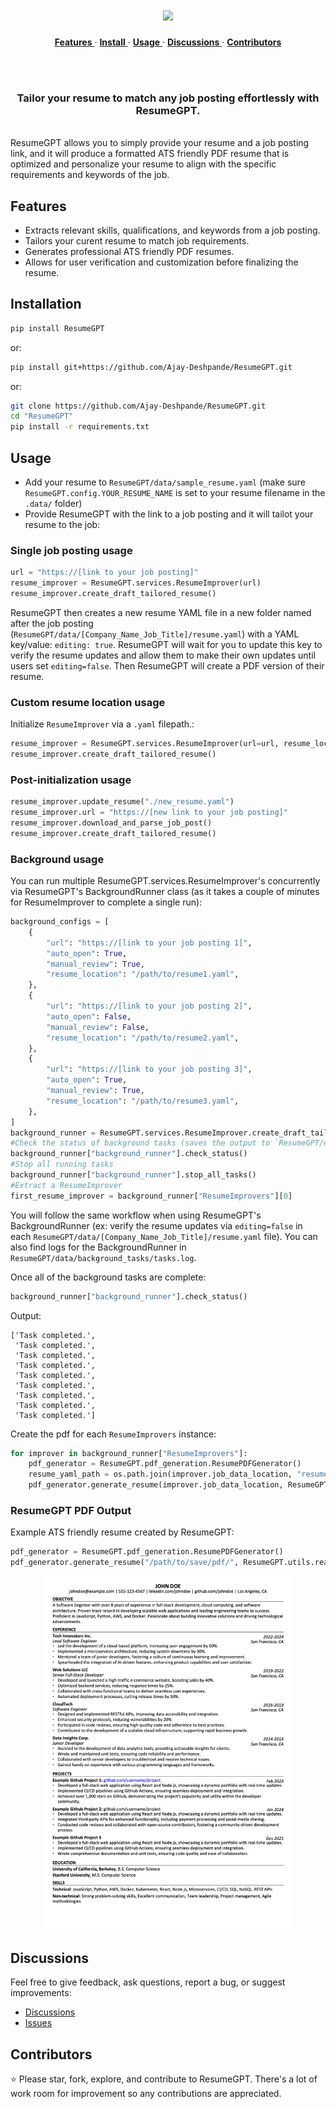 <h1 align="center">
  <picture>
    <source media="(prefers-color-scheme: dark)" srcset="images/ResumeGPT-light.png"/>
    <source media="(prefers-color-scheme: light)" srcset="images/ResumeGPT.png"/>
    <img width="400" src="images/ResumeGPT.png"/>
 <br />
</h1>

<div align="center">

<p align="center">
  <a href="#features">
    <b>Features</b>
  </a>
     · 
  <a href="#installation">
    <b>Install</b>
  </a>
     · 
  <a href="#usage">
    <b>Usage</b>
  </a>
      · 
  <a href="#discussions">
    <b>Discussions</b>
  </a>
     · 
  <a href="#contributors">
    <b>Contributors</b>
  </a>

</p>



<br>


</div>

<br>

<h3 align="center">Tailor your resume to match any job posting effortlessly with ResumeGPT.
</h3>

<br/>
ResumeGPT allows you to simply provide your resume and a job posting link, and it will produce a formatted ATS friendly PDF resume that is optimized and personalize your resume to align with the specific requirements and keywords of the job. 

## Features
- Extracts relevant skills, qualifications, and keywords from a job posting.
- Tailors your curent resume to match job requirements.
- Generates professional ATS friendly PDF resumes.
- Allows for user verification and customization before finalizing the resume.

## Installation

```bash
pip install ResumeGPT
```

or:

```bash
pip install git+https://github.com/Ajay-Deshpande/ResumeGPT.git
```

or:


```bash
git clone https://github.com/Ajay-Deshpande/ResumeGPT.git
cd "ResumeGPT"
pip install -r requirements.txt
```

## Usage

 - Add your resume to `ResumeGPT/data/sample_resume.yaml` (make sure `ResumeGPT.config.YOUR_RESUME_NAME` is set to your resume filename in the `.data/` folder)
 - Provide ResumeGPT with the link to a job posting and it will tailot your resume to the job:

### Single job posting usage
```python
url = "https://[link to your job posting]"
resume_improver = ResumeGPT.services.ResumeImprover(url)
resume_improver.create_draft_tailored_resume()
```

ResumeGPT then creates a new resume YAML file in a new folder named after the job posting (`ResumeGPT/data/[Company_Name_Job_Title]/resume.yaml`) with a YAML key/value: `editing: true`. ResumeGPT will wait for you to update this key to verify the resume updates and allow them to make their own updates until users set `editing=false`. Then ResumeGPT will create a PDF version of their resume.


### Custom resume location usage
Initialize `ResumeImprover` via a `.yaml` filepath.:

```python
resume_improver = ResumeGPT.services.ResumeImprover(url=url, resume_location="custom/path/to/resume.yaml")
resume_improver.create_draft_tailored_resume()
```

### Post-initialization usage
```python
resume_improver.update_resume("./new_resume.yaml")
resume_improver.url = "https://[new link to your job posting]"
resume_improver.download_and_parse_job_post()
resume_improver.create_draft_tailored_resume()
```

### Background usage
You can run multiple ResumeGPT.services.ResumeImprover's concurrently via ResumeGPT's BackgroundRunner class (as it takes a couple of minutes for ResumeImprover to complete a single run):
```python
background_configs = [
    {
        "url": "https://[link to your job posting 1]",
        "auto_open": True,
        "manual_review": True,
        "resume_location": "/path/to/resume1.yaml",
    },
    {
        "url": "https://[link to your job posting 2]",
        "auto_open": False,
        "manual_review": False,
        "resume_location": "/path/to/resume2.yaml",
    },
    {
        "url": "https://[link to your job posting 3]",
        "auto_open": True,
        "manual_review": True,
        "resume_location": "/path/to/resume3.yaml",
    },
]
background_runner = ResumeGPT.services.ResumeImprover.create_draft_tailored_resumes_in_background(background_configs=background_configs)
#Check the status of background tasks (saves the output to `ResumeGPT/data/background_tasks/tasks.log`)
background_runner["background_runner"].check_status()
#Stop all running tasks
background_runner["background_runner"].stop_all_tasks()
#Extract a ResumeImprover
first_resume_improver = background_runner["ResumeImprovers"][0]
```

You will follow the same workflow when using ResumeGPT's BackgroundRunner (ex: verify the resume updates via `editing=false` in each `ResumeGPT/data/[Company_Name_Job_Title]/resume.yaml` file). You can also find logs for the BackgroundRunner in `ResumeGPT/data/background_tasks/tasks.log`.

Once all of the background tasks are complete:

```python
background_runner["background_runner"].check_status()
```

Output:
```
['Task completed.',
 'Task completed.',
 'Task completed.',
 'Task completed.',
 'Task completed.',
 'Task completed.',
 'Task completed.',
 'Task completed.',
 'Task completed.']
```

Create the pdf for each `ResumeImprovers` instance:

```python
for improver in background_runner["ResumeImprovers"]:
    pdf_generator = ResumeGPT.pdf_generation.ResumePDFGenerator()
    resume_yaml_path = os.path.join(improver.job_data_location, "resume.yaml")
    pdf_generator.generate_resume(improver.job_data_location, ResumeGPT.utils.read_yaml(filename=resume_yaml_path))
```


### ResumeGPT PDF Output
Example ATS friendly resume created by ResumeGPT:

```python
pdf_generator = ResumeGPT.pdf_generation.ResumePDFGenerator()
pdf_generator.generate_resume("/path/to/save/pdf/", ResumeGPT.utils.read_yaml(filename="/path/to/resume/resume.yaml"))
```


<p align="center">
  <img src="images/example_resume_output.png" alt="Resume Example" width="400"/>
</p>




## Discussions
Feel free to give feedback, ask questions, report a bug, or suggest improvements:

 - [Discussions](https://github.com/takline/ResumeGPT/discussions)
 - [Issues](https://github.com/takline/ResumeGPT/issues)


##  Contributors
⭐️  Please star, fork, explore, and contribute to ResumeGPT. There's a lot of work room for improvement so any contributions are appreciated.


